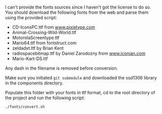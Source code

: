 I can't provide the fonts sources since I haven't got the license to do so.
You should download the following fonts from the web and parse them using
the provided script:

- CD-IconsPC.ttf from www.pixietype.com
- Animal-Crossing-Wild-World.ttf
- MotorolaScreentype.ttf
- Mario64.ttf from fontstruct.com
- zeldadxt.ttf by Brian Kent
- radiospacebitmap.ttf by Daniel Zarodozny from www.iconian.com
- Mario-Kart-DS.ttf

Any dash in the filename is removed before conversion.

Make sure you initiated `git submodule` and downloaded the ssd1306 library in the
components directory.

Populate this folder with your fonts in ttf format, cd to the root directory
of the project and run the following script:

```bash
./fonts/convert.sh
```
